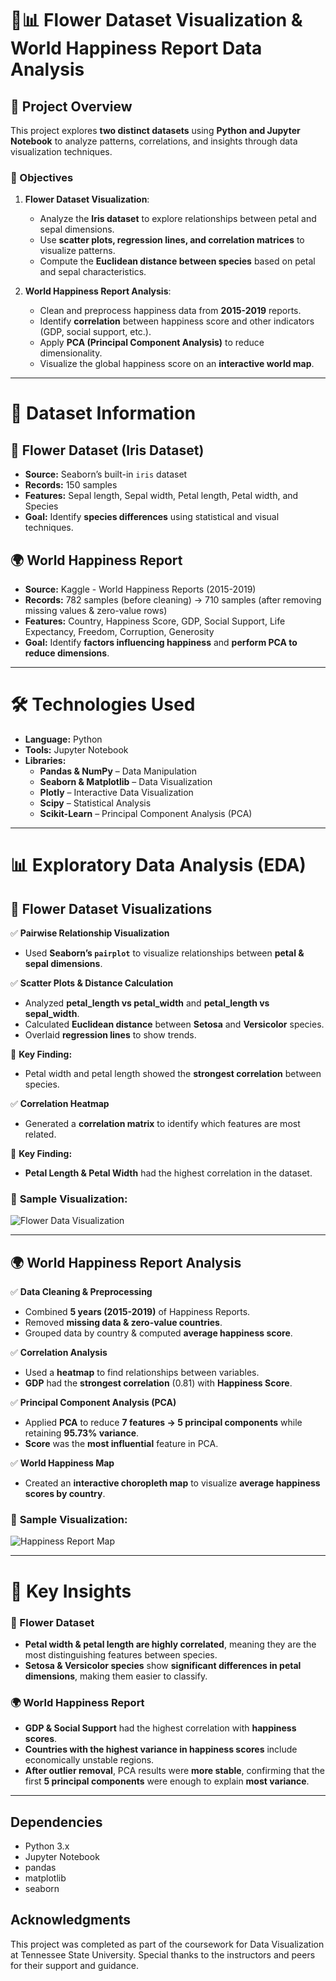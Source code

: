 # 🌸📊 Flower Dataset Visualization & World Happiness Report Data Analysis  

## 📝 Project Overview  
This project explores **two distinct datasets** using **Python and Jupyter Notebook** to analyze patterns, correlations, and insights through data visualization techniques.  

### **📌 Objectives**  
1. **Flower Dataset Visualization**:  
   - Analyze the **Iris dataset** to explore relationships between petal and sepal dimensions.
   - Use **scatter plots, regression lines, and correlation matrices** to visualize patterns.
   - Compute the **Euclidean distance between species** based on petal and sepal characteristics.
   
2. **World Happiness Report Analysis**:  
   - Clean and preprocess happiness data from **2015-2019** reports.
   - Identify **correlation** between happiness score and other indicators (GDP, social support, etc.).
   - Apply **PCA (Principal Component Analysis)** to reduce dimensionality.
   - Visualize the global happiness score on an **interactive world map**.

---

# 📂 Dataset Information  

## **🌸 Flower Dataset (Iris Dataset)**  
- **Source:** Seaborn’s built-in `iris` dataset  
- **Records:** 150 samples  
- **Features:** Sepal length, Sepal width, Petal length, Petal width, and Species  
- **Goal:** Identify **species differences** using statistical and visual techniques.  

## **🌍 World Happiness Report**  
- **Source:** Kaggle - World Happiness Reports (2015-2019)  
- **Records:** 782 samples (before cleaning) → 710 samples (after removing missing values & zero-value rows)  
- **Features:** Country, Happiness Score, GDP, Social Support, Life Expectancy, Freedom, Corruption, Generosity  
- **Goal:** Identify **factors influencing happiness** and **perform PCA to reduce dimensions**.  

---

# 🛠️ Technologies Used  
- **Language:** Python  
- **Tools:** Jupyter Notebook  
- **Libraries:**  
  - **Pandas & NumPy** – Data Manipulation  
  - **Seaborn & Matplotlib** – Data Visualization  
  - **Plotly** – Interactive Data Visualization  
  - **Scipy** – Statistical Analysis  
  - **Scikit-Learn** – Principal Component Analysis (PCA)  

---

# 📊 Exploratory Data Analysis (EDA)  

## **🌸 Flower Dataset Visualizations**  

✅ **Pairwise Relationship Visualization**  
- Used **Seaborn’s `pairplot`** to visualize relationships between **petal & sepal dimensions**.  

✅ **Scatter Plots & Distance Calculation**  
- Analyzed **petal_length vs petal_width** and **petal_length vs sepal_width**.  
- Calculated **Euclidean distance** between **Setosa** and **Versicolor** species.  
- Overlaid **regression lines** to show trends.

📌 **Key Finding:**  
- Petal width and petal length showed the **strongest correlation** between species.  

✅ **Correlation Heatmap**  
- Generated a **correlation matrix** to identify which features are most related.  

📌 **Key Finding:**  
- **Petal Length & Petal Width** had the highest correlation in the dataset.  

### 📸 **Sample Visualization:**  
![Flower Data Visualization](images/iris_scatterplot.png)  

---

## **🌍 World Happiness Report Analysis**  

✅ **Data Cleaning & Preprocessing**  
- Combined **5 years (2015-2019)** of Happiness Reports.  
- Removed **missing data & zero-value countries**.  
- Grouped data by country & computed **average happiness score**.  

✅ **Correlation Analysis**  
- Used a **heatmap** to find relationships between variables.  
- **GDP** had the **strongest correlation** (0.81) with **Happiness Score**.  

✅ **Principal Component Analysis (PCA)**  
- Applied **PCA** to reduce **7 features → 5 principal components** while retaining **95.73% variance**.  
- **Score** was the **most influential** feature in PCA.  

✅ **World Happiness Map**  
- Created an **interactive choropleth map** to visualize **average happiness scores by country**.  

### 📸 **Sample Visualization:**  
![Happiness Report Map](images/happiness_map.png)  

---

# 📌 Key Insights  

### **🌸 Flower Dataset**  
- **Petal width & petal length are highly correlated**, meaning they are the most distinguishing features between species.  
- **Setosa & Versicolor species** show **significant differences in petal dimensions**, making them easier to classify.  

### **🌍 World Happiness Report**  
- **GDP & Social Support** had the highest correlation with **happiness scores**.  
- **Countries with the highest variance in happiness scores** include economically unstable regions.  
- **After outlier removal**, PCA results were **more stable**, confirming that the first **5 principal components** were enough to explain **most variance**.  

---

## Dependencies
- Python 3.x
- Jupyter Notebook
- pandas
- matplotlib
- seaborn

## Acknowledgments
This project was completed as part of the coursework for Data Visualization at Tennessee State University. Special thanks to the instructors and peers for their support and guidance.
